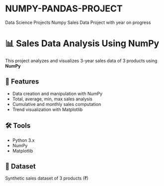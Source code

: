 # NUMPY-PANDAS-PROJECT
Data Science Projects
Numpy Sales Data Project with year on progress
# 📊 Sales Data Analysis Using NumPy

This project analyzes and visualizes 3-year sales data of 3 products using **NumPy**

## 🚀 Features
- Data creation and manipulation with NumPy
- Total, average, min, max sales analysis
- Cumulative and monthly sales computation
- Trend visualization with Matplotlib

## 🛠️ Tools
- Python 3.x
- NumPy
- Matplotlib

## 📂 Dataset
Synthetic sales dataset of 3 products (₹)


